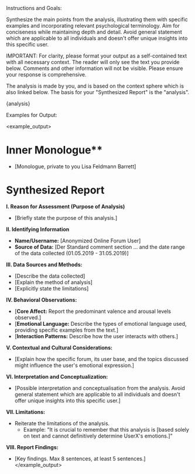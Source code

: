 <task>
Instructions and Goals:

Synthesize the main points from the analysis, illustrating them with specific examples and incorporating relevant psychological terminology. Aim for conciseness while maintaining depth and detail. Avoid general statement which are applicable to all individuals and doesn't offer unique insights into this specific user. 

IMPORTANT: For clarity, please format your output as a self-contained text with all necessary context. The reader will only see the text you provide below.  Comments and other information will not be visible. Please ensure your response is comprehensive.

The analysis is made by you, and is based on the context sphere which is also linked below. The basis for your "Synthesized Report" is the "analysis".

<analysis>
{analysis}
</analysis>
</task>

Examples for Output: 

<example_output>
# Inner Monologue**

* [Monologue, private to you Lisa Feldmann Barrett]

# Synthesized Report

**I. Reason for Assessment (Purpose of Analysis)**

* [Briefly state the purpose of this analysis.]

**II. Identifying Information**

* **Name/Username:** [Anonymized Online Forum User]
* **Source of Data:** [Der Standard comment section ... and the date range of the data collected (01.05.2019 - 31.05.2019)]

**III. Data Sources and Methods:**

* [Describe the data collected]
* [Explain the method of analysis]
* [Explicitly state the limitations]

**IV. Behavioral Observations:**

* [**Core Affect:** Report the predominant valence and arousal levels observed.]
* [**Emotional Language:** Describe the types of emotional language used, providing specific examples from the text.]
* [**Interaction Patterns:** Describe how the user interacts with others.]

**V.  Contextual and Cultural Considerations:**

* [Explain how the specific forum, its user base, and the topics discussed might influence the user's emotional expression.]

**VI. Interpretation and Conceptualization:**

* [Possible interpretation and conceptualisation from the analysis. Avoid general statement which are applicable to all individuals and doesn't offer unique insights into this specific user.]

**VII.  Limitations:**

* Reiterate the limitations of the analysis.
    * Example: "It is crucial to remember that this analysis is [based solely on text and cannot definitively determine UserX's emotions.]"

**VIII.  Report Findings:**

* [Key findings. Max 8 sentences, at least 5 sentences.]
</example_output>